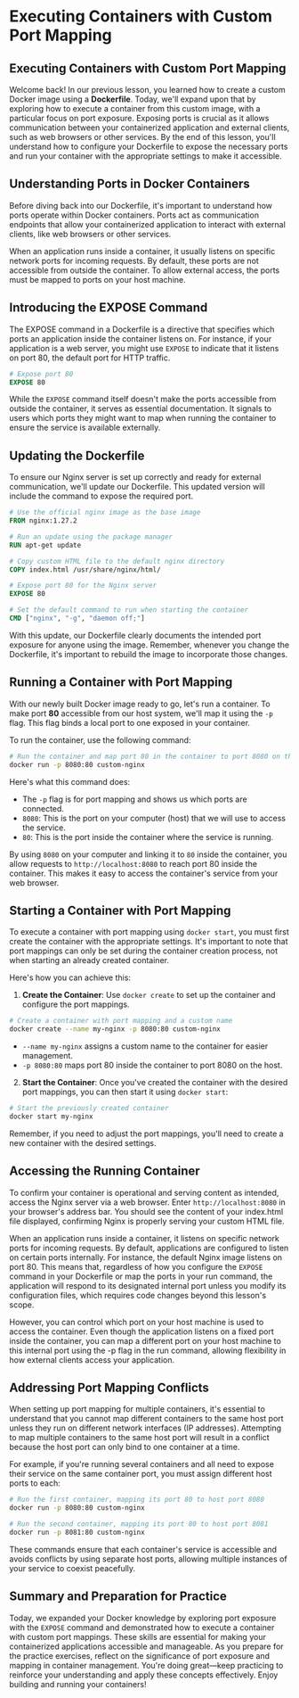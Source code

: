 # Executing Containers with Custom Port Mapping

## Executing Containers with Custom Port Mapping
Welcome back! In our previous lesson, you learned how to create a custom Docker image using a **Dockerfile**. Today, we'll expand upon that by exploring how to execute a container from this custom image, with a particular focus on port exposure. Exposing ports is crucial as it allows communication between your containerized application and external clients, such as web browsers or other services. By the end of this lesson, you'll understand how to configure your Dockerfile to expose the necessary ports and run your container with the appropriate settings to make it accessible.

## Understanding Ports in Docker Containers
Before diving back into our Dockerfile, it's important to understand how ports operate within Docker containers. Ports act as communication endpoints that allow your containerized application to interact with external clients, like web browsers or other services.

When an application runs inside a container, it usually listens on specific network ports for incoming requests. By default, these ports are not accessible from outside the container. To allow external access, the ports must be mapped to ports on your host machine.

## Introducing the EXPOSE Command
The EXPOSE command in a Dockerfile is a directive that specifies which ports an application inside the container listens on. For instance, if your application is a web server, you might use `EXPOSE` to indicate that it listens on port 80, the default port for HTTP traffic.

```Dockerfile
# Expose port 80
EXPOSE 80
```

While the `EXPOSE` command itself doesn't make the ports accessible from outside the container, it serves as essential documentation. It signals to users which ports they might want to map when running the container to ensure the service is available externally.

## Updating the Dockerfile
To ensure our Nginx server is set up correctly and ready for external communication, we'll update our Dockerfile. This updated version will include the command to expose the required port.

```Dockerfile
# Use the official nginx image as the base image
FROM nginx:1.27.2

# Run an update using the package manager
RUN apt-get update

# Copy custom HTML file to the default nginx directory
COPY index.html /usr/share/nginx/html/

# Expose port 80 for the Nginx server
EXPOSE 80

# Set the default command to run when starting the container
CMD ["nginx", "-g", "daemon off;"]
```

With this update, our Dockerfile clearly documents the intended port exposure for anyone using the image. Remember, whenever you change the Dockerfile, it's important to rebuild the image to incorporate those changes.

## Running a Container with Port Mapping
With our newly built Docker image ready to go, let's run a container. To make port **80** accessible from our host system, we'll map it using the `-p` flag. This flag binds a local port to one exposed in your container.

To run the container, use the following command:

```Bash
# Run the container and map port 80 in the container to port 8080 on the host
docker run -p 8080:80 custom-nginx
```

Here's what this command does:

- The `-p` flag is for port mapping and shows us which ports are connected.
- `8080`: This is the port on your computer (host) that we will use to access the service.
- `80`: This is the port inside the container where the service is running.

By using `8080` on your computer and linking it to `80` inside the container, you allow requests to `http://localhost:8080` to reach port 80 inside the container. This makes it easy to access the container's service from your web browser.

## Starting a Container with Port Mapping
To execute a container with port mapping using `docker start`, you must first create the container with the appropriate settings. It's important to note that port mappings can only be set during the container creation process, not when starting an already created container.

Here's how you can achieve this:

1. **Create the Container**: Use `docker create` to set up the container and configure the port mappings.

```Bash
# Create a container with port mapping and a custom name
docker create --name my-nginx -p 8080:80 custom-nginx
```

- `--name my-nginx` assigns a custom name to the container for easier management.
- `-p 8080:80` maps port 80 inside the container to port 8080 on the host.

2. **Start the Container**: Once you've created the container with the desired port mappings, you can then start it using `docker start`:

```Bash
# Start the previously created container
docker start my-nginx
```

Remember, if you need to adjust the port mappings, you'll need to create a new container with the desired settings.

## Accessing the Running Container
To confirm your container is operational and serving content as intended, access the Nginx server via a web browser. Enter `http://localhost:8080` in your browser's address bar. You should see the content of your index.html file displayed, confirming Nginx is properly serving your custom HTML file.

When an application runs inside a container, it listens on specific network ports for incoming requests. By default, applications are configured to listen on certain ports internally. For instance, the default Nginx image listens on port 80. This means that, regardless of how you configure the `EXPOSE` command in your Dockerfile or map the ports in your run command, the application will respond to its designated internal port unless you modify its configuration files, which requires code changes beyond this lesson's scope.

However, you can control which port on your host machine is used to access the container. Even though the application listens on a fixed port inside the container, you can map a different port on your host machine to this internal port using the -p flag in the run command, allowing flexibility in how external clients access your application.

## Addressing Port Mapping Conflicts
When setting up port mapping for multiple containers, it's essential to understand that you cannot map different containers to the same host port unless they run on different network interfaces (IP addresses). Attempting to map multiple containers to the same host port will result in a conflict because the host port can only bind to one container at a time.

For example, if you're running several containers and all need to expose their service on the same container port, you must assign different host ports to each:

```Bash
# Run the first container, mapping its port 80 to host port 8080
docker run -p 8080:80 custom-nginx

# Run the second container, mapping its port 80 to host port 8081
docker run -p 8081:80 custom-nginx
```

These commands ensure that each container's service is accessible and avoids conflicts by using separate host ports, allowing multiple instances of your service to coexist peacefully.

## Summary and Preparation for Practice
Today, we expanded your Docker knowledge by exploring port exposure with the `EXPOSE` command and demonstrated how to execute a container with custom port mappings. These skills are essential for making your containerized applications accessible and manageable. As you prepare for the practice exercises, reflect on the significance of port exposure and mapping in container management. You're doing great—keep practicing to reinforce your understanding and apply these concepts effectively. Enjoy building and running your containers!
